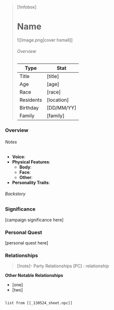 > [!infobox]
> # Name
> ![[Image.png|cover hsmall]]
> ###### Overview
> | Type | Stat |
> | ---- | ---- |
> | Title | [title] |
> | Age | [age] |
> | Race | [race] |
> | Residents | [location] |
> | Birthday | [DD/MM/YY] |
> | Family | [family] |

### Overview
###### Notes
- **Voice**: 
- **Physical Features**:
	- **Body**:  
	- **Face**: 
	- **Other**:  
- **Personality Traits**: 

###### Backstory


### Significance
[campaign significance here]

### Personal Quest
[personal quest here]

### Relationships
> [!note]- Party Relationships
> [PC] : relationship

**Other Notable Relationships**
- [one]
- [two]

```dataview

list from [[_130524_sheet.npc]]

```